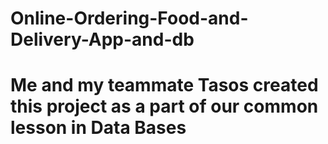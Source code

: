 # Online-Ordering-Food-and-Delivery-App-and-db
# Me and my teammate Tasos created this project as a part of our common lesson in Data Bases
